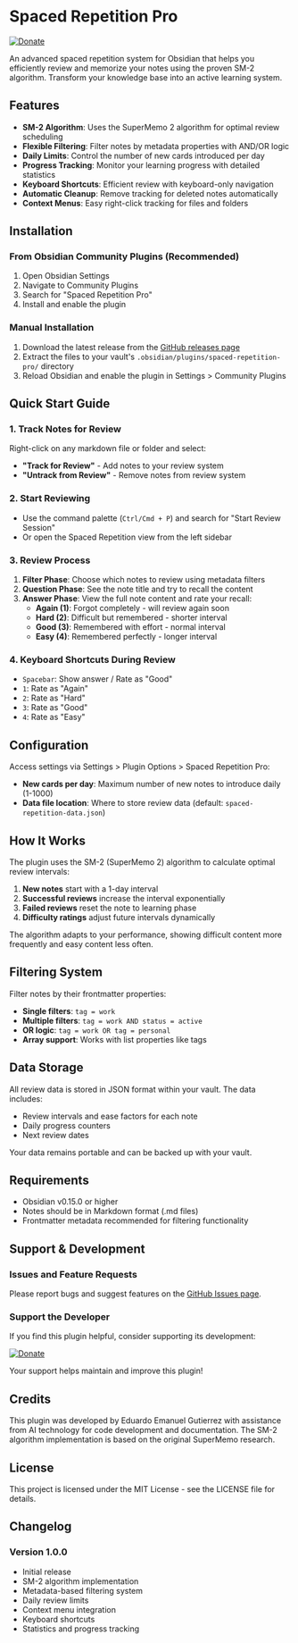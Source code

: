 # Spaced Repetition Pro

[![Donate](https://img.shields.io/badge/Donate-PayPal-blue.svg)](https://paypal.me/eegutierrez)

An advanced spaced repetition system for Obsidian that helps you efficiently review and memorize your notes using the proven SM-2 algorithm. Transform your knowledge base into an active learning system.

## Features

- **SM-2 Algorithm**: Uses the SuperMemo 2 algorithm for optimal review scheduling
- **Flexible Filtering**: Filter notes by metadata properties with AND/OR logic
- **Daily Limits**: Control the number of new cards introduced per day
- **Progress Tracking**: Monitor your learning progress with detailed statistics
- **Keyboard Shortcuts**: Efficient review with keyboard-only navigation
- **Automatic Cleanup**: Remove tracking for deleted notes automatically
- **Context Menus**: Easy right-click tracking for files and folders

## Installation

### From Obsidian Community Plugins (Recommended)
1. Open Obsidian Settings
2. Navigate to Community Plugins
3. Search for "Spaced Repetition Pro"
4. Install and enable the plugin

### Manual Installation
1. Download the latest release from the [GitHub releases page](https://github.com/eduardo-emanuel-gutierrez/spaced-repetition-pro/releases)
2. Extract the files to your vault's `.obsidian/plugins/spaced-repetition-pro/` directory
3. Reload Obsidian and enable the plugin in Settings > Community Plugins

## Quick Start Guide

### 1. Track Notes for Review
Right-click on any markdown file or folder and select:
- **"Track for Review"** - Add notes to your review system
- **"Untrack from Review"** - Remove notes from review system

### 2. Start Reviewing
- Use the command palette (`Ctrl/Cmd + P`) and search for "Start Review Session"
- Or open the Spaced Repetition view from the left sidebar

### 3. Review Process
1. **Filter Phase**: Choose which notes to review using metadata filters
2. **Question Phase**: See the note title and try to recall the content
3. **Answer Phase**: View the full note content and rate your recall:
    - **Again (1)**: Forgot completely - will review again soon
    - **Hard (2)**: Difficult but remembered - shorter interval
    - **Good (3)**: Remembered with effort - normal interval
    - **Easy (4)**: Remembered perfectly - longer interval

### 4. Keyboard Shortcuts During Review
- `Spacebar`: Show answer / Rate as "Good"
- `1`: Rate as "Again"
- `2`: Rate as "Hard"
- `3`: Rate as "Good"
- `4`: Rate as "Easy"

## Configuration

Access settings via Settings > Plugin Options > Spaced Repetition Pro:

- **New cards per day**: Maximum number of new notes to introduce daily (1-1000)
- **Data file location**: Where to store review data (default: `spaced-repetition-data.json`)

## How It Works

The plugin uses the SM-2 (SuperMemo 2) algorithm to calculate optimal review intervals:

1. **New notes** start with a 1-day interval
2. **Successful reviews** increase the interval exponentially
3. **Failed reviews** reset the note to learning phase
4. **Difficulty ratings** adjust future intervals dynamically

The algorithm adapts to your performance, showing difficult content more frequently and easy content less often.

## Filtering System

Filter notes by their frontmatter properties:

- **Single filters**: `tag = work`
- **Multiple filters**: `tag = work AND status = active`
- **OR logic**: `tag = work OR tag = personal`
- **Array support**: Works with list properties like tags

## Data Storage

All review data is stored in JSON format within your vault. The data includes:
- Review intervals and ease factors for each note
- Daily progress counters
- Next review dates

Your data remains portable and can be backed up with your vault.

## Requirements

- Obsidian v0.15.0 or higher
- Notes should be in Markdown format (.md files)
- Frontmatter metadata recommended for filtering functionality

## Support & Development

### Issues and Feature Requests
Please report bugs and suggest features on the [GitHub Issues page](https://github.com/eduardo-emanuel-gutierrez/obsidian-spaced-repetition-pro/issues).

### Support the Developer
If you find this plugin helpful, consider supporting its development:

[![Donate](https://img.shields.io/badge/Donate-PayPal-blue.svg)](https://paypal.me/eegutierrez)

Your support helps maintain and improve this plugin!

## Credits

This plugin was developed by Eduardo Emanuel Gutierrez with assistance from AI technology for code development and documentation. The SM-2 algorithm implementation is based on the original SuperMemo research.

## License

This project is licensed under the MIT License - see the LICENSE file for details.

## Changelog

### Version 1.0.0
- Initial release
- SM-2 algorithm implementation
- Metadata-based filtering system
- Daily review limits
- Context menu integration
- Keyboard shortcuts
- Statistics and progress tracking